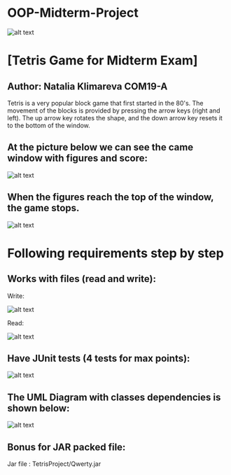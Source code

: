 # OOP-Midterm-Project

![alt text](images\https://upload.wikimedia.org/wikipedia/en/0/07/Ala-Too_International_University_Seal.png)

# [Tetris Game for Midterm Exam]

## Author: Natalia Klimareva COM19-A

Tetris is a very popular block game that first started in the 80's.
The movement of the blocks is provided by pressing the arrow keys (right and left). The up arrow key rotates the shape, and the down arrow key resets it to the bottom of the window.

## At the picture below we can see the came window with figures and score:

![alt text](https://github.com/MIA1kl/OOP_Midterm_Project/blob/main/2020-11-04_23-38-27%20(3).png?raw=true)

## When the figures reach the top of the window, the game stops. 

![alt text](https://github.com/MIA1kl/OOP_Midterm_Project/blob/main/2020-11-04_23-41-12.png?raw=true)

# Following requirements step by step

## Works with files (read and write): 

Write:

![alt text](https://github.com/MIA1kl/OOP_Midterm_Project/blob/main/2020-11-06_20-56-56.png?raw=true)

Read: 

![alt text](https://github.com/MIA1kl/OOP_Midterm_Project/blob/main/2020-11-06_20-57-20.png?raw=true)

## Have JUnit tests (4 tests for max points):

![alt text](https://github.com/MIA1kl/OOP_Midterm_Project/blob/main/2020-11-06_20-59-41.png?raw=true)

## The UML Diagram with classes dependencies is shown below:

![alt text](https://github.com/MIA1kl/OOP_Midterm_Project/blob/main/2020-11-04_23-36-48.png?raw=true)

## Bonus for JAR packed file:

Jar file : TetrisProject/Qwerty.jar

